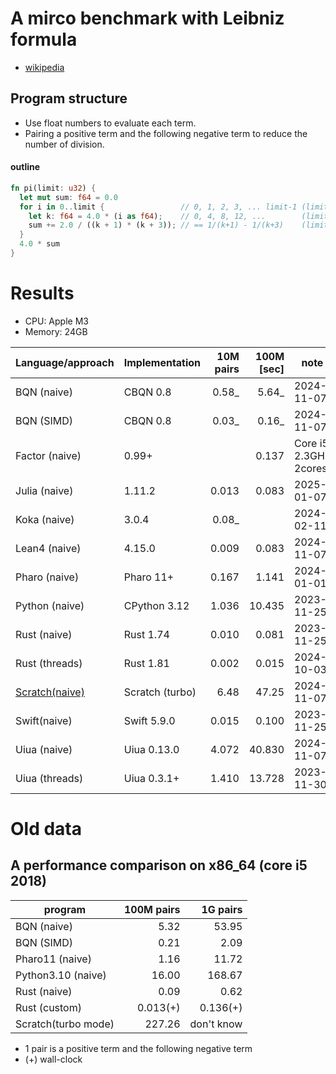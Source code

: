 # A mirco benchmark with Leibniz formula

- [wikipedia](https://en.wikipedia.org/wiki/Leibniz_formula_for_π)

## Program structure

- Use float numbers to evaluate each term.
- Pairing a positive term and the following negative term to reduce the number of division.

#### outline

```rust
fn pi(limit: u32) {
  let mut sum: f64 = 0.0
  for i in 0..limit {                 // 0, 1, 2, 3, ... limit-1 (limit items)
    let k: f64 = 4.0 * (i as f64);    // 0, 4, 8, 12, ...        (limit items)
    sum += 2.0 / ((k + 1) * (k + 3)); // == 1/(k+1) - 1/(k+3)    (limit pairs)
  }
  4.0 * sum
}
```

# Results

- CPU: Apple M3
- Memory: 24GB

| Language/approach   | Implementation |  10M pairs | 100M [sec] |       note |
|---------------------|----------------|-----------:|-----------:|------------|
| BQN (naive)         | CBQN 0.8       |      0.58_ |      5.64_ | 2024-11-07 |
| BQN (SIMD)          | CBQN 0.8       |      0.03_ |      0.16_ | 2024-11-07 |
| Factor (naive)      | 0.99+          |            |      0.137 | Core i5 2.3GHz 2cores |
| Julia (naive)       | 1.11.2         |      0.013 |      0.083 | 2025-01-07 |
| Koka (naive)        | 3.0.4          |      0.08_ |            | 2024-02-11 |
| Lean4 (naive)       | 4.15.0         |      0.009 |      0.083 | 2024-11-07 |
| Pharo (naive)       | Pharo 11+      |      0.167 |      1.141 | 2024-01-01 |
| Python (naive)      | CPython 3.12   |      1.036 |     10.435 | 2023-11-25 |
| Rust (naive)        | Rust 1.74      |      0.010 |      0.081 | 2023-11-25 |
| Rust (threads)      | Rust 1.81      |      0.002 |      0.015 | 2024-10-03 |
| [Scratch(naive)](https://private-user-images.githubusercontent.com/997855/383764619-b7b629ef-add4-41ae-8be0-28e154cb81a5.png?jwt=eyJhbGciOiJIUzI1NiIsInR5cCI6IkpXVCJ9.eyJpc3MiOiJnaXRodWIuY29tIiwiYXVkIjoicmF3LmdpdGh1YnVzZXJjb250ZW50LmNvbSIsImtleSI6ImtleTUiLCJleHAiOjE3MzA5Mzg0NDksIm5iZiI6MTczMDkzODE0OSwicGF0aCI6Ii85OTc4NTUvMzgzNzY0NjE5LWI3YjYyOWVmLWFkZDQtNDFhZS04YmUwLTI4ZTE1NGNiODFhNS5wbmc_WC1BbXotQWxnb3JpdGhtPUFXUzQtSE1BQy1TSEEyNTYmWC1BbXotQ3JlZGVudGlhbD1BS0lBVkNPRFlMU0E1M1BRSzRaQSUyRjIwMjQxMTA3JTJGdXMtZWFzdC0xJTJGczMlMkZhd3M0X3JlcXVlc3QmWC1BbXotRGF0ZT0yMDI0MTEwN1QwMDA5MDlaJlgtQW16LUV4cGlyZXM9MzAwJlgtQW16LVNpZ25hdHVyZT04ODFiNjM3ZjRiOWE4OGI1MmU5YzQ0NDdlMzc3NjkyMTdkOTZjNTM4N2Y5OTFiYzhkMThiZTM2NDcxNmJmZmU3JlgtQW16LVNpZ25lZEhlYWRlcnM9aG9zdCJ9.yhzzLKOxc_Xn8OW9lQvrjgC1vGbo3VoHP2zYEnBiWf4)      | Scratch (turbo)|      6.48  |     47.25  | 2024-11-07 |
| Swift(naive)        | Swift 5.9.0    |      0.015 |      0.100 | 2023-11-25 |
| Uiua (naive)        | Uiua 0.13.0    |      4.072 |     40.830 | 2024-11-07 |
| Uiua (threads)      | Uiua 0.3.1+    |      1.410 |     13.728 | 2023-11-30 |


# Old data

## A performance comparison on x86_64 (core i5 2018)

| program             | 100M pairs |    1G pairs   |
|---------------------|-----------:|--------------:|
| BQN (naive)         |       5.32 |         53.95 |
| BQN (SIMD)          |       0.21 |          2.09 |
| Pharo11 (naive)     |       1.16 |         11.72 |
| Python3.10 (naive)  |      16.00 |        168.67 |
| Rust (naive)        |       0.09 |          0.62 |
| Rust (custom)       |   0.013(+) |      0.136(+) |
| Scratch(turbo mode) |     227.26 |    don't know |

- 1 pair is a positive term and the following negative term
- (+) wall-clock
